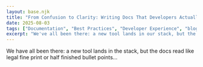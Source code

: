 ```yaml
---
layout: base.njk
title: "From Confusion to Clarity: Writing Docs That Developers Actually Use"
date: 2025-08-03
tags: ["Documentation", "Best Practices", "Developer Experience", "blog"]
excerpt: "We've all been there: a new tool lands in our stack, but the docs read like dense legalese or half-finished bullet points. Here's how to write docs that actually help teams move fast."
---
```


We have all been there: a new tool lands in the stack, but the docs read like legal fine print or half finished bullet points...

<!-- Truncated for brevity; migrate full content later. -->



